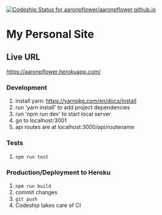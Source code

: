[ ![Codeship Status for aaronpflower/aaronpflower.github.io](https://app.codeship.com/projects/6bf89e20-4044-0135-5bb2-72c922dfd1fc/status?branch=master)](https://app.codeship.com/projects/229981)
# My Personal Site

## Live URL
https://aaronpflower.herokuapp.com/

### Development
1. install yarn: https://yarnpkg.com/en/docs/install
2. run 'yarn install' to add project dependencies
3. run 'npm run dev' to start local server
4. go to localhost:3001
6. api routes are at localhost:3000/api/routename

### Tests
1. `npm run test`

### Production/Deployment to Heroku

 1. `npm run build`
2. commit changes
2. `git push`
3. Codeship takes care of CI
